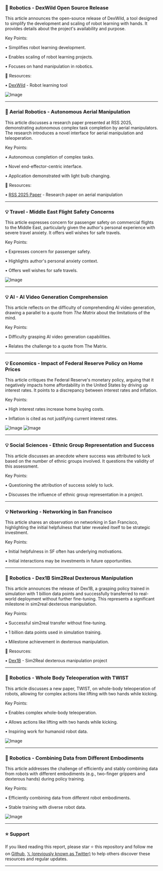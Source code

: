 ### 🤖 Robotics - DexWild Open Source Release

This article announces the open-source release of DexWild, a tool designed to simplify the development and scaling of robot learning with hands.  It provides details about the project's availability and purpose.

Key Points:

• Simplifies robot learning development.


• Enables scaling of robot learning projects.


• Focuses on hand manipulation in robotics.


🔗 Resources:

• [DexWild](https://x.com/_tonytao_/status/1934974314148929640) - Robot learning tool

![Image](https://pbs.twimg.com/media/Gt_38JjX0AAMCnf?format=jpg&name=small)

---
### 🤖 Aerial Robotics - Autonomous Aerial Manipulation

This article discusses a research paper presented at RSS 2025, demonstrating autonomous complex task completion by aerial manipulators. The research introduces a novel interface for aerial manipulation and teleoperation.

Key Points:

• Autonomous completion of complex tasks.


• Novel end-effector-centric interface.


• Application demonstrated with light bulb changing.


🔗 Resources:

• [RSS 2025 Paper](https://x.com/guanqi_he/status/1936685750122332623) - Research paper on aerial manipulation


---
### 💡 Travel - Middle East Flight Safety Concerns

This article expresses concern for passenger safety on commercial flights to the Middle East, particularly given the author's personal experience with severe travel anxiety.  It offers well wishes for safe travels.


Key Points:

• Expresses concern for passenger safety.


• Highlights author's personal anxiety context.


• Offers well wishes for safe travels.


![Image](https://pbs.twimg.com/amplify_video_thumb/1937225754367991808/img/cZ3Z1qtOA9T5oQ_Y.jpg)

---
### 💡 AI -  AI Video Generation Comprehension

This article reflects on the difficulty of comprehending AI video generation, drawing a parallel to a quote from *The Matrix* about the limitations of the mind.


Key Points:

• Difficulty grasping AI video generation capabilities.


• Relates the challenge to a quote from The Matrix.



---
### 💡 Economics - Impact of Federal Reserve Policy on Home Prices

This article critiques the Federal Reserve's monetary policy, arguing that it negatively impacts home affordability in the United States by driving up interest rates.  It points to a discrepancy between interest rates and inflation.


Key Points:

• High interest rates increase home buying costs.


• Inflation is cited as not justifying current interest rates.


![Image](https://pbs.twimg.com/media/GuGQ0o0bkAAm225?format=jpg&name=small)
![Image](https://pbs.twimg.com/media/GuGQ0paXMAAgDkk?format=jpg&name=small)

---
### 💡 Social Sciences -  Ethnic Group Representation and Success

This article discusses an anecdote where success was attributed to luck based on the number of ethnic groups involved.  It questions the validity of this assessment.


Key Points:

• Questioning the attribution of success solely to luck.


• Discusses the influence of ethnic group representation in a project.



---
### 💡 Networking -  Networking in San Francisco

This article shares an observation on networking in San Francisco, highlighting the initial helpfulness that later revealed itself to be strategic investment.


Key Points:

• Initial helpfulness in SF often has underlying motivations.


• Initial interactions may be investments in future opportunities.



---
### 🤖 Robotics - Dex1B Sim2Real Dexterous Manipulation

This article announces the release of Dex1B, a grasping policy trained in simulation with 1 billion data points and successfully transferred to real-world deployment without further fine-tuning.  This represents a significant milestone in sim2real dexterous manipulation.

Key Points:

• Successful sim2real transfer without fine-tuning.


• 1 billion data points used in simulation training.


• Milestone achievement in dexterous manipulation.


🔗 Resources:

• [Dex1B](https://x.com/xiaolonw/status/1937186176080974102) - Sim2Real dexterous manipulation project

---
### 🤖 Robotics - Whole Body Teleoperation with TWIST

This article discusses a new paper, TWIST, on whole-body teleoperation of robots, allowing for complex actions like lifting with two hands while kicking.


Key Points:

• Enables complex whole-body teleoperation.


• Allows actions like lifting with two hands while kicking.


• Inspiring work for humanoid robot data.


![Image](https://pbs.twimg.com/amplify_video_thumb/1937155266434228224/img/2-ddH68I9zi04_eh?format=jpg&name=240x240)

---
### 🤖 Robotics - Combining Data from Different Embodiments

This article addresses the challenge of efficiently and stably combining data from robots with different embodiments (e.g., two-finger grippers and dexterous hands) during policy training.


Key Points:

• Efficiently combining data from different robot embodiments.


• Stable training with diverse robot data.



![Image](https://pbs.twimg.com/amplify_video_thumb/1937181213770256384/img/8VIWdVlJb6oA_kic.jpg)


---

### ⭐️ Support

If you liked reading this report, please star ⭐️ this repository and follow me on [Github](https://github.com/Drix10), [𝕏 (previously known as Twitter)](https://x.com/DRIX_10_) to help others discover these resources and regular updates.

---
